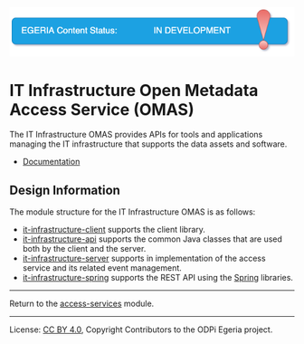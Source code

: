 <!-- SPDX-License-Identifier: CC-BY-4.0 -->
<!-- Copyright Contributors to the ODPi Egeria project. -->

![InDev](../../../images/egeria-content-status-in-development.png#pagewidth)

# IT Infrastructure Open Metadata Access Service (OMAS)

The IT Infrastructure OMAS provides APIs for tools and applications managing the
IT infrastructure that supports the data assets and software.

* [Documentation](https://egeria-project.org/services/omas/it-infrastructure/overview)

## Design Information

The module structure for the IT Infrastructure OMAS is as follows:

* [it-infrastructure-client](it-infrastructure-client) supports the client library.
* [it-infrastructure-api](it-infrastructure-api) supports the common Java classes that are used both by the client and the server.
* [it-infrastructure-server](it-infrastructure-server) supports in implementation of the access service and its related event management.
* [it-infrastructure-spring](it-infrastructure-spring) supports the REST API using the [Spring](../../../developer-resources/Spring.md) libraries.


----
Return to the [access-services](..) module.

----
License: [CC BY 4.0](https://creativecommons.org/licenses/by/4.0/),
Copyright Contributors to the ODPi Egeria project.

